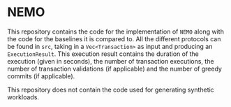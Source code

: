 # NEMO
This repository contains the code for the implementation of `NEMO` along with the code for the baselines it is compared to. All the different protocols can be found in `src`, taking in a `Vec<Transaction>` as input and producing an `ExecutionResult`. This execution result contains the duration of the execution (given in seconds), the number of transaction executions, the number of transaction validations (if applicable) and the number of greedy commits (if applicable).

This repository does not contain the code used for generating synthetic workloads.
